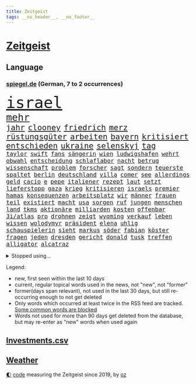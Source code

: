 ```yaml
---
title: Zeitgeist
tags: __no_header__, __no_footer__
---
```


# [Zeitgeist](https://oliz.io/zeitgeist/)

## Language

<h3><a href="https://www.spiegel.de" target="_blank">spiegel.de</a> (German, 7 to 2 occurrences)</h3>
<p style="font-family:monospace">
<span style="font-size:32pt"><a href="news_links.html#israel" class="current">israel</a></span>
<br>
<span style="font-size:20pt"><a href="news_links.html#mehr" class="current">mehr</a></span>
<br>
<span style="font-size:16pt"><a href="news_links.html#jahr" class="current">jahr</a></span>
<span style="font-size:16pt"><a href="news_links.html#clooney" class="current">clooney</a></span>
<span style="font-size:16pt"><a href="news_links.html#friedrich" class="current">friedrich</a></span>
<span style="font-size:16pt"><a href="news_links.html#merz" class="current">merz</a></span>
<span style="font-size:16pt"><a href="news_links.html#rüstungsgüter" class="current">rüstungsgüter</a></span>
<span style="font-size:16pt"><a href="news_links.html#arbeiten" class="current">arbeiten</a></span>
<span style="font-size:16pt"><a href="news_links.html#bayern" class="current">bayern</a></span>
<span style="font-size:16pt"><a href="news_links.html#kritisiert" class="current">kritisiert</a></span>
<span style="font-size:16pt"><a href="news_links.html#entschieden" class="current">entschieden</a></span>
<span style="font-size:16pt"><a href="news_links.html#ukraine" class="current">ukraine</a></span>
<span style="font-size:16pt"><a href="news_links.html#selenskyj" class="current">selenskyj</a></span>
<span style="font-size:16pt"><a href="news_links.html#tag" class="current">tag</a></span>
<br>
<span style="font-size:12pt"><a href="news_links.html#taylor" class="current">taylor</a></span>
<span style="font-size:12pt"><a href="news_links.html#swift" class="current">swift</a></span>
<span style="font-size:12pt"><a href="news_links.html#fans" class="current">fans</a></span>
<span style="font-size:12pt"><a href="news_links.html#sängerin" class="current">sängerin</a></span>
<span style="font-size:12pt"><a href="news_links.html#wien" class="current">wien</a></span>
<span style="font-size:12pt"><a href="news_links.html#ludwigshafen" class="current">ludwigshafen</a></span>
<span style="font-size:12pt"><a href="news_links.html#wehrt" class="current">wehrt</a></span>
<span style="font-size:12pt"><a href="news_links.html#obwahl" class="new">obwahl</a></span>
<span style="font-size:12pt"><a href="news_links.html#entscheidung" class="current">entscheidung</a></span>
<span style="font-size:12pt"><a href="news_links.html#schlaflabor" class="new">schlaflabor</a></span>
<span style="font-size:12pt"><a href="news_links.html#nacht" class="current">nacht</a></span>
<span style="font-size:12pt"><a href="news_links.html#betrug" class="current">betrug</a></span>
<span style="font-size:12pt"><a href="news_links.html#wissenschaft" class="current">wissenschaft</a></span>
<span style="font-size:12pt"><a href="news_links.html#problem" class="current">problem</a></span>
<span style="font-size:12pt"><a href="news_links.html#forscher" class="current">forscher</a></span>
<span style="font-size:12pt"><a href="news_links.html#sagt" class="current">sagt</a></span>
<span style="font-size:12pt"><a href="news_links.html#sondern" class="current">sondern</a></span>
<span style="font-size:12pt"><a href="news_links.html#teuerste" class="new">teuerste</a></span>
<span style="font-size:12pt"><a href="news_links.html#spaltet" class="current">spaltet</a></span>
<span style="font-size:12pt"><a href="news_links.html#berlin" class="current">berlin</a></span>
<span style="font-size:12pt"><a href="news_links.html#deutschland" class="current">deutschland</a></span>
<span style="font-size:12pt"><a href="news_links.html#villa" class="current">villa</a></span>
<span style="font-size:12pt"><a href="news_links.html#comer" class="new">comer</a></span>
<span style="font-size:12pt"><a href="news_links.html#see" class="current">see</a></span>
<span style="font-size:12pt"><a href="news_links.html#allerdings" class="current">allerdings</a></span>
<span style="font-size:12pt"><a href="news_links.html#geld" class="current">geld</a></span>
<span style="font-size:12pt"><a href="news_links.html#cacio" class="new">cacio</a></span>
<span style="font-size:12pt"><a href="news_links.html#e" class="current">e</a></span>
<span style="font-size:12pt"><a href="news_links.html#pepe" class="new">pepe</a></span>
<span style="font-size:12pt"><a href="news_links.html#italiener" class="current">italiener</a></span>
<span style="font-size:12pt"><a href="news_links.html#rezept" class="current">rezept</a></span>
<span style="font-size:12pt"><a href="news_links.html#laut" class="current">laut</a></span>
<span style="font-size:12pt"><a href="news_links.html#setzt" class="current">setzt</a></span>
<span style="font-size:12pt"><a href="news_links.html#lieferstopp" class="new">lieferstopp</a></span>
<span style="font-size:12pt"><a href="news_links.html#gaza" class="current">gaza</a></span>
<span style="font-size:12pt"><a href="news_links.html#krieg" class="current">krieg</a></span>
<span style="font-size:12pt"><a href="news_links.html#kritisieren" class="current">kritisieren</a></span>
<span style="font-size:12pt"><a href="news_links.html#israels" class="current">israels</a></span>
<span style="font-size:12pt"><a href="news_links.html#premier" class="current">premier</a></span>
<span style="font-size:12pt"><a href="news_links.html#hamas" class="current">hamas</a></span>
<span style="font-size:12pt"><a href="news_links.html#konsequenzen" class="current">konsequenzen</a></span>
<span style="font-size:12pt"><a href="news_links.html#arbeitsplatz" class="current">arbeitsplatz</a></span>
<span style="font-size:12pt"><a href="news_links.html#wir" class="current">wir</a></span>
<span style="font-size:12pt"><a href="news_links.html#männer" class="current">männer</a></span>
<span style="font-size:12pt"><a href="news_links.html#frauen" class="current">frauen</a></span>
<span style="font-size:12pt"><a href="news_links.html#teil" class="current">teil</a></span>
<span style="font-size:12pt"><a href="news_links.html#existiert" class="new">existiert</a></span>
<span style="font-size:12pt"><a href="news_links.html#macht" class="current">macht</a></span>
<span style="font-size:12pt"><a href="news_links.html#usa" class="current">usa</a></span>
<span style="font-size:12pt"><a href="news_links.html#sorgen" class="current">sorgen</a></span>
<span style="font-size:12pt"><a href="news_links.html#ruf" class="current">ruf</a></span>
<span style="font-size:12pt"><a href="news_links.html#jungen" class="current">jungen</a></span>
<span style="font-size:12pt"><a href="news_links.html#menschen" class="current">menschen</a></span>
<span style="font-size:12pt"><a href="news_links.html#land" class="current">land</a></span>
<span style="font-size:12pt"><a href="news_links.html#tkms" class="new">tkms</a></span>
<span style="font-size:12pt"><a href="news_links.html#aktionäre" class="current">aktionäre</a></span>
<span style="font-size:12pt"><a href="news_links.html#milliarden" class="current">milliarden</a></span>
<span style="font-size:12pt"><a href="news_links.html#kosten" class="current">kosten</a></span>
<span style="font-size:12pt"><a href="news_links.html#offenbar" class="current">offenbar</a></span>
<span style="font-size:12pt"><a href="news_links.html#3i/atlas" class="current">3i/atlas</a></span>
<span style="font-size:12pt"><a href="news_links.html#pro" class="current">pro</a></span>
<span style="font-size:12pt"><a href="news_links.html#drohnen" class="current">drohnen</a></span>
<span style="font-size:12pt"><a href="news_links.html#zeigt" class="current">zeigt</a></span>
<span style="font-size:12pt"><a href="news_links.html#wyoming" class="new">wyoming</a></span>
<span style="font-size:12pt"><a href="news_links.html#verkauf" class="current">verkauf</a></span>
<span style="font-size:12pt"><a href="news_links.html#leben" class="current">leben</a></span>
<span style="font-size:12pt"><a href="news_links.html#wissen" class="current">wissen</a></span>
<span style="font-size:12pt"><a href="news_links.html#wolodymyr" class="current">wolodymyr</a></span>
<span style="font-size:12pt"><a href="news_links.html#präsident" class="current">präsident</a></span>
<span style="font-size:12pt"><a href="news_links.html#elena" class="current">elena</a></span>
<span style="font-size:12pt"><a href="news_links.html#uhlig" class="new">uhlig</a></span>
<span style="font-size:12pt"><a href="news_links.html#schauspielerin" class="current">schauspielerin</a></span>
<span style="font-size:12pt"><a href="news_links.html#sieht" class="current">sieht</a></span>
<span style="font-size:12pt"><a href="news_links.html#markus" class="current">markus</a></span>
<span style="font-size:12pt"><a href="news_links.html#söder" class="current">söder</a></span>
<span style="font-size:12pt"><a href="news_links.html#fabian" class="current">fabian</a></span>
<span style="font-size:12pt"><a href="news_links.html#köster" class="new">köster</a></span>
<span style="font-size:12pt"><a href="news_links.html#fragen" class="current">fragen</a></span>
<span style="font-size:12pt"><a href="news_links.html#jeden" class="current">jeden</a></span>
<span style="font-size:12pt"><a href="news_links.html#dresden" class="current">dresden</a></span>
<span style="font-size:12pt"><a href="news_links.html#gericht" class="current">gericht</a></span>
<span style="font-size:12pt"><a href="news_links.html#donald" class="current">donald</a></span>
<span style="font-size:12pt"><a href="news_links.html#tusk" class="current">tusk</a></span>
<span style="font-size:12pt"><a href="news_links.html#treffen" class="current">treffen</a></span>
<span style="font-size:12pt"><a href="news_links.html#alligator" class="current">alligator</a></span>
<span style="font-size:12pt"><a href="news_links.html#alcatraz" class="current">alcatraz</a></span>
</p>
<details>
<summary>Stopped using...</summary>
<p class="former" style="font-size:12pt">
stärken(1752) niederlage(1751) coronapandemie(1750) großteil(1750) unterstützen(1750) konfrontiert(1749) wichtigste(1749) 2020(1748) erscheinen(1748) gemeinden(1748) identifiziert(1748) regime(1748) bildung(1747) dienst(1747) erster(1747) hieß(1747) respekt(1747) ausgezeichnet(1746) mannschaft(1746) tieren(1746) guter(1745) pariser(1745) raum(1745) stattfinden(1745) armut(1744) corona(1744) draußen(1744) einzug(1744) führende(1744) hass(1744) nötig(1744) tore(1744) viktor(1744) zweiter(1744) altes(1743) konflikte(1743) solidarität(1743) deutlichen(1742) moderne(1742) niederlanden(1742) saudiarabien(1742) schlug(1742) versorgt(1742) vorsitzende(1742) betreiber(1741) ermitteln(1741) räumen(1741) verzichtet(1741) bruder(1740) mark(1740) scheiterte(1740) signal(1740) tausenden(1740) benzin(1739) jahrhundert(1739) körperverletzung(1739) niederlande(1739) türkischen(1739) anlass(1738) habeck(1738) stück(1738) verschwand(1738) rollen(1737) themen(1737) überrascht(1737) punkt(1736) stürmer(1736) volksrepublik(1736) abgebrochen(1735) distanz(1735) endgültig(1735) kleiner(1735) orbán(1735) stammt(1735) zweimal(1735) tötung(1734) i(1733) argentinien(1732) dürften(1732) klinik(1732) mangel(1730) zurückgegangen(1730) immerhin(1726) sozialdemokraten(1726) wind(1726) ringen(1724) vieles(1723) gelingen(1722) harten(1722) kräfte(1720) cduchef(1716) abstieg(1710) ausgetragen(1688) aktionen(1676) rumänien(1569) banken(1550) werte(1549) müll(1504) tricks(1497) erfolgreichste(1450) wellen(1449) weibliche(1445) kameras(1443) gestern(1437) angestellten(1418) hierzulande(1398) grünenpolitiker(1382) wichtiges(1378) rande(1342) invasion(1328) tradition(1328) erschwert(1301) ring(1289) krebs(1284) einheit(1262) 2014(1259) versagen(1245) jennifer(1242) ankommt(1229) patrick(1211) 48(1194) aufeinander(1175) unterliegt(1171) harter(1160) budapest(1152) debattiert(1146) veröffentlichen(1131) spitzt(1125) profi(1123) trans(1114) effekt(1090) notruf(1081) führten(1075) peru(1070) antarktis(1059) kriminalität(1044) wählt(1025) überraschenden(1019) zweifeln(1017) außenpolitik(1000) spion(983) deutschlandticket(968) nico(963) hauses(957) muster(952) gestalten(949) emotionale(926) sachsens(924) passanten(921) springen(921) wand(920) startups(901) weimar(901) kleinere(893) karin(889) diesjährigen(875) eingeladen(861) beides(843) hauptrolle(843) diplomatische(840) staatsbürger(826) deutlicher(825) hoeneß(819) kolleginnen(816) parteitag(802) gehandelt(789) vergleicht(783) helden(778) überlegen(754) langjährigen(750) quellen(749) islamistische(730) häfen(729) schönste(728) argentiniens(722) prägen(701) negative(695) rechtsextremisten(691) trinken(681) besserung(680) phänomen(677) verspottet(676) überraschte(671) oppositionspolitiker(668) einander(667) belästigt(665) sportlich(665) teslachef(664) franzosen(660) tatverdächtiger(658) 85(652) wilde(640) überraschende(636) bundes(631) 1990(630) tennisprofi(622) erfahrung(605) franzose(602) bundestagswahl(598) jacob(596) zurückgekehrt(586) stuttgarter(582) straftäter(581) rauch(575) sendet(558) erziehung(557) passagier(556) gleichberechtigung(555) zählte(551) rot(544) bestürzt(543) inakzeptabel(529) manipulation(526) offenbaren(524) vorgesehen(519) minderjährigen(517) fragte(513) mount(513) klette(510) dein(504) einfacher(501) gleiche(496) kreativ(495) jamal(492) musiala(492) techmilliardär(492) kaputt(487) balkon(479) messerangriff(478) augenhöhe(476) lieder(476) elefanten(471) fangen(466) polizistin(465) ursachen(465) leidenschaft(464) gesenkt(460) relativ(458) ablauf(455) anschläge(454) zahlreicher(454) flog(450) parteispitze(448) kundschaft(439) forschenden(436) bnd(434) automaten(433) 21jährige(432) match(422) organisiert(422) gemessen(421) übel(418) regierungspartei(416) kurswechsel(408) sorgten(404) neuestes(403) fitness(402) sätzen(399) gebissen(398) vielfalt(397) schwangerschaft(396) stream(396) enttäuschung(395) exfreundin(395) 24jähriger(393) 28jähriger(392) unsicher(391) autounfall(384) zugunsten(375) abriss(374) café(373) america(371) löschen(369) zuversicht(369) simone(368) 130(361) behauptete(359) pennsylvania(359) cdumann(357) drohenden(355) zukommt(353) leichenfund(349) weiblichen(349) nähert(348) allzu(346) kursk(344) belege(343) britin(341) abgebaut(339) one(336) 82(335) astronomie(332) anhaltende(331) aachen(328) daniela(328) hergestellt(328) 2011(326) stromversorgung(321) streichung(320) kleinkind(318) trieb(317) sternekoch(315) versteckte(315) ratlos(314) bruchteil(313) legendären(312) zulässig(312) krebserkrankung(311) rechtswidrig(310) festgehalten(302) bernhard(301) dieter(301) eberl(301) kabel(301) notwendig(301) hadert(300) beschossen(297) spiegelrecherchen(297) direkte(296) geringe(296) 37jähriger(295) räumte(294) eingeliefert(292) rettungswagen(290) gemeinde(288) indigene(288) voraussichtlich(287) frische(286) schwerste(285) debattieren(284) t(283) gestützt(281) heutzutage(281) fische(280) mächtigsten(280) zustimmen(279) hilflos(276) bewirken(272) kita(272) pflegeversicherung(272) zusammenarbeiten(272) erik(271) 8(268) manipulieren(268) dunkelheit(267) sprit(267) vorstellungen(267) autorinnen(266) grundschule(266) vollkommen(266) australian(263) gefährdung(262) auskommen(261) überholen(261) 40jährigen(260) tauscht(257) kommissar(256) oberlandesgericht(253) kultur(252) tankstelle(252) blatt(249) madison(249) finanzieren(244) brasilianer(241) mobile(239) rubio(238) repräsentantenhaus(237) jesus(235) telefonat(234) ausfällen(233) kassen(233) leiten(230) umzingelt(230) brachten(229) dating(229) löwe(229) strafgerichtshofs(228) befreiung(225) sprüche(225) unterschriften(223) aufzugeben(222) altkanzlerin(221) bali(219) haftbedingungen(219) wirtschaftsministerium(219) assad(216) überraschungen(216) unabhängig(215) abschneiden(214) hongkong(214) ted(214) interessieren(213) nachnamen(213) skurrile(213) abschaffung(212) feministischen(212) oppositionspartei(212) strategisch(212) oberbayern(210) psychisch(210) schwerem(210) bulgarien(208) demonstrierten(207) übergangsregierung(207) usaußenminister(205) verwirrung(205) axt(204) fehlten(204) geruch(204) bayrou(201) enthalten(200) gelbhaar(200) farage(199) fließt(199) gefährdete(199) nigel(199) verlängern(199) kriegt(198) einsetzt(197) exminister(197) freiwilligen(197) oppositionellen(197) cruz(196) charité(195) stoff(195) 14jähriger(194) einführung(194) gegenspieler(194) magdeburger(193) behauptung(192) slowene(192) flasche(190) krankenhauses(189) mund(189) weltall(189) achtelfinale(188) arte(188) currywurst(188) fahrten(187) lahm(187) ruder(187) erteilen(184) eifel(183) eurozone(183) karibik(183) linker(183) rechtspopulist(183) verhaftung(183) dinosauriern(182) gerüchteküche(181) kälte(181) leichtigkeit(181) natascha(181) unglücksursache(181) 41jährige(179) atomkraftwerk(179) gelobt(179) kartellamt(179) menschengruppe(179) preissteigerungen(179) scheidet(179) umfragetief(179) chile(178) gift(178) teslachefs(178) verweigern(178) mütterrente(177) klimaneutralität(176) spiegelleser(176) inn(175) kinderinterview(175) stört(174) abgeschaltet(173) unschuldig(173) dar(172) drohnenangriffe(172) militärausgaben(172) natostaaten(172) interviews(171) sterne(170) einzuschränken(169) istanbuler(169) großartigen(167) inszenierung(167) mentale(167) pekings(167) ernennung(166) knieverletzung(166) defensive(165) spielplatz(164) mittendrin(162) verdanken(162) 33jährige(161) millionenfach(161) sauber(161) zurückweisungen(161) wahnsinn(159) überprüfung(157) ekrem(155) lehnen(155) belohnung(154) krebsdiagnose(153) bullshit(152) istanbuls(152) riesiges(152) schrumpfen(152) usarmee(152) arbeitslosenzahl(151) löscharbeiten(151) einfuhr(149) massenproteste(149) berechnung(148) klargestellt(148) entfernten(147) parteifreunde(146) überraschen(146) cannes(145) gestärkt(145) heißer(144) unterscheiden(144) professorin(142) schlimme(142) eingestochen(141) haie(140) roboter(140) scheinbar(140) tücken(140) 26jährigen(139) inhaftierte(139) karlheinz(139) kredite(139) river(139) kotropfen(138) riad(138) zweck(138) kopenhagen(136) oberhaupt(136) prien(136) 71jährige(135) bürgerrechte(134) küstenwache(134) verblüffend(134) hormone(133) kollabiert(133) generäle(132) world(132) zweifelhafte(132) ausflug(130) einsparungen(130) vorantreiben(130) missbrauchsprozess(129) gewaltigen(128) miterlebt(128) wagenknechts(128) überwindet(128) peppa(127) senkung(127) wutz(127) cent(126) kanadier(126) schwimmbad(126) bildungsministerin(125) führenden(125) schifffahrt(125) verkauften(124) behindern(123) stach(123) technologien(123) anzüge(122) bbc(122) kohlenmonoxidvergiftung(122) usrepublikaner(122) erzeugen(121) deutschlandtrend(120) côte(119) moderna(119) parkinson(119) 14jährigen(118) aggressive(118) genervt(118) geldern(117) visa(117) aufmerksam(116) gästen(116) lego(116) vertraut(116) heimatschutzministerin(115) wartezeiten(115) bayernprofi(114) labor(113) lgbtqcommunity(113) toskana(113) abschnitt(112) gera(112) himmelskörper(112) doping(111) grob(111) zittert(111) verabschiedete(110) verglichen(110) einstimmig(109) heimliche(109) indes(109) mitbegründer(109) patient(109) 160000(108) bewiesen(108) comingout(108) dosis(108) einsturz(108) erneutes(108) hürde(108) inhaftierung(108) intensiven(108) i̇mamoğlu(108) mitternacht(108) ausgegangen(107) gnade(107) oklahoma(107) priorität(107) streeck(107) telefonieren(107) ernennt(106) events(105) ansagen(104) handelskonflikt(104) sichere(104) vorlesen(104) willkommen(104) zunehmen(104) disney(103) gletscher(103) klasse(103) schmelzen(103) wiesen(103) lichtjahre(102) parteigründerin(102) verlorene(102) angeht(101) gewöhnt(100) mikrofon(100) regelt(100) hessens(99) verteidigte(99) isar(98) nichtbinär(98) robuste(98) zuständigen(98) bushido(97) palma(97) prognose(97) 16jährigen(95) andré(95) aufreger(95) harvard(95) weggefährten(95) bunker(94) grasser(94) hochhauses(94) oppositionschef(94) völkerrechts(94) özel(94) erreichbar(93) leistungsfähigkeit(93) sensation(93) ausverkauft(92) parken(92) wappnen(92) aushalten(91) erneutem(91) hitzewellen(91) ladung(91) rücksichtslosigkeit(91) träumte(91) urlaubsparadies(91) beeinflusst(90) del(90) girl(90) pünktlicher(90) arm(89) arthur(89) designs(89) entertainerin(89) leichtes(89) missverstanden(89) schauspielern(89) wikinger(89) erwerb(88) mysteriösen(88) nervig(88) niederbayern(88) simbach(88) hörer(87) institute(87) nachgefragt(87) verletzungspause(87) abgerissen(86) datingprofil(86) duisburger(86) entsteht(86) kathedrale(86) platzt(86) trockener(86) özgür(86) akkus(85) fassade(85) hexe(85) konservativer(85) neunten(85) verehrt(85) bibliothek(84) erzieher(84) helge(84) lilian(84) zorn(84) 89jährige(83) netze(83) olivia(83) ausgerückt(82) feuerwehren(82) interpretation(82) pädagogin(82) schwersten(82) ticket(82) finanzkrise(81) komödie(81) schlaganfall(81) ussenator(81) verschleiern(81) abgetaucht(80) bswgründerin(80) clips(80) dünne(80) erfahrene(80) feier(80) gedächtnis(80) grünenfraktionsvize(80) held(80) landesverband(80) uli(80) algerien(79) bibi(79) björn(79) farben(79) geburtsnamen(79) leblose(79) bundespolizist(78) kurve(78) lindau(78) linksextreme(78) sumpf(78) woltemade(78) ertrinkt(77) mittelmeerküste(77) widersacherin(77) auslandssemester(76) privates(76) quasi(76) rätselhaften(76) tierheim(76) abläuft(75) alzheimer(75) futtern(75) symptome(75) they(75) komplexer(74) morgenstunden(74) useliteuni(74) astronomen(73) europäern(73) kreuzfahrtschiff(73) kriegsschiff(73) massenschlägerei(73) riechen(73) strafrechtlich(73) täte(73) abgeleitet(72) historischem(72) immobilienbesitzer(72) martialische(72) nachfolgers(72) passage(72) älterer(72) konserviert(71) kriegsgefangene(71) susanne(71) überprüfen(71) christ(70) kaschmir(70) lakilaki(70) lewotobi(70) schelte(70) touristin(70) bewusste(69) elordi(69) frühzeitig(69) linkenfraktionschefin(69) religion(69) telefonate(69) waldbrandes(69) blüht(68) friedensstifter(68) künstlerin(68) sprachnachrichten(68) verdankt(68) ausfall(67) bewusstlosigkeit(67) darsteller(67) fahrlässigkeit(67) fulda(67) gemeinsamkeit(67) gepflegt(67) giovanni(67) hinterfragt(67) kontaminiertes(67) lästige(67) sang(67) thunder(67) unipräsidentin(67) bilbao(66) ehrung(66) gesundheitsschäden(66) platten(66) restaurant(66) rettungshubschrauber(66) rückschritt(66) stadtverwaltung(66) zigaretten(66) bohlen(65) deutlichem(65) koffer(65) landratsamt(65) mehrheitlich(65) wiederhergestellt(65) eingezogen(64) flussabwärts(64) landesgrenzen(64) bekloppt(63) blätter(63) gideon(63) grundlegenden(63) hilfesuchende(63) mcelhenney(63) rob(63) sa’ar(63) verdrängen(63) 112(62) fußballmannschaft(62) kitschig(62) konflikten(62) magenkrebs(62) mitgliedsländer(62) rennfahrer(62) unwürdigen(62) übertrumpft(62) 12000(61) benötigen(61) feueralarm(61) klagenfurt(61) schonungslose(61) verdruss(61) bedrohliche(60) popstars(60) remigration(60) spitzengespräch(60) sternerestaurant(60) veranstalten(60) ausüben(59) betet(59) getragen(59) kaschmirkonflikt(59) waldstück(59) behält(58) grenzpolitik(58) inszenierte(58) konzentrieren(58) modetrend(58) speyer(58) aufgetreten(57) ernährungsunsicherheit(57) spaziergänger(57) vorliest(57) afdbundestagsabgeordneten(56) einzigartigen(56) grillen(56) interaktive(56) mrnaimpfstoff(56) spart(56) spiegelbildungsnewsletter(56) südamerikanischen(56) wutanfälle(56) angespannten(55) beschmiert(55) bundesweites(55) verbraucht(55) 103(54) ablösen(54) amtsvorgängerin(54) champagnerflasche(54) hits(54) kampfjet(54) lebensqualität(54) miene(54) schwamm(54) schwimmt(54) sündenböcke(54) trainingsunfall(54) verunstaltet(54) dschihadisten(53) ministers(53) naiv(53) raketenbeschuss(53) softwarekonzern(53) spielplan(53) stinkt(53) weimarer(53) zurückweisung(53) hausbesitzer(52) nationalistische(52) personenminen(52) fehlenden(51) härtetest(51) sauna(51) spionageverdacht(51) ungarische(51) volksinitiative(51) fatih(50) geworben(50) klimaziel(50) missbrauchsdarstellungen(50) spanierinnen(50) vermutung(50) jessika(49) missbrauchsskandal(49) snow(49) wunderkind(49) würdigte(49) absurd(48) asylsuchende(48) brandgefährlich(48) gabi(48) schleuserbande(48) schlägerei(48) befunden(47) booten(47) cassie(47) cnn(47) gleichgesinnte(47) mannschaften(47) stereotype(47) brennpunkt(46) unterdrücken(46) willkommene(46) zurückweisen(46) aufweichen(45) ausbrechen(45) ausdrücklich(45) gewalttat(45) herrlich(45) längen(45) mitgemeint(45) schönes(45) smarten(45) vereinbarkeit(45) vollzeit(45) angegeben(44) bswchefin(44) siegemund(44) auftraggeber(43) frauenbild(43) helferich(43) mähroboter(43) steuergesetz(43) truppenübungsplatz(43) zoff(43) 2001(42) a2(42) fluglinien(42) lotsen(42) taktieren(42) urananreicherung(42) übertragung(42) bonität(41) führungsposten(41) kontrahenten(41) festival(40) panzerfäusten(40) spatzen(40) verborgene(40) züchten(40) enttäuschend(39) krankenhausreform(39) stadtwald(39) vermittlung(39) wissenschaftlicher(39) 2040(38) anschein(38) anzunehmen(38) auftaktspiel(38) deutschlandtickets(38) dopingspiele(38) dörfer(38) enhanced(38) ideale(38) topspieler(38) trikots(38) anführt(37) boeselager(37) euklimaziel(37) garantiert(37) harvarduniversität(37) matern(37) milliardensummen(37) natoostflanke(37) tauben(37) #metoobewegung(36) eruption(36) gewehrt(36) lys(36) millionenspiel(36) anmelden(35) geregelt(35) sichtungen(35) atomenergiebehörde(34) handle(34) klarkommen(34) präsenz(34) schlechtesten(34) somaliern(34) stürmt(34) belarussin(33) bundesdrogenbeauftragten(33) integriert(33) verbrauchern(33) zwickauer(33) ausgeschaltet(32) beratung(32) entspannte(32) geert(32) geträumt(32) knobloch(32) schwadroniert(32) wilders(32) carlbollegrundschule(31) kate(31) wirksame(31) übertragen(31) afghanische(30) bildungssenatorin(30) khamenei(30) maja(30) mitgliedstaaten(30) ngo(30) rollt(30) steilen(30) taschen(29) anspannung(28) fernsehkoch(28) regierungskrise(28) aevor(27) gestand(27) kanonen(27) nachbar(27) passend(27) rastet(27) ausfallen(26) bänder(26) mac(26) unterhalten(26) betrügern(25) diäten(25) dome(25) kernkraftwerk(25) linh(25) rechner(25) schläge(25) spiegelautor(25) verzweiflung(25) ahnen(24) ardern(24) jacinda(24) populärsten(24) schiffes(24) wettlauf(24) zugverkehr(24) abholen(23) drohnenattacken(23) einräumen(23) israelirankonflikt(23) komplizen(23) mangelndem(23) topspielerinnen(23) unrechtmäßig(23) übergriff(23) ankunft(22) atomprogramms(22) auswärtiges(22) emix(22) euländern(22) ghfstiftung(22) gilgeousalexander(22) herrscher(22) schlimmeres(22) shai(22) thermometer(22) unwegsamem(22) vorsichtig(22) abkühlung(21) ali(21) aufgebrochen(21) beautiful(21) ecken(21) haar(21) kohle(21) maskenkäufe(21) sprießen(21) erwachsenen(20) keys(20) carlson(19) dunkler(19) errichtete(19) feindschaft(19) kisystem(19) preiserhöhung(19) scheue(19) tucker(19) angriffs(18) ausgabestelle(18) badeunfälle(18) eingangsbereich(18) football(18) gudkow(18) liefen(18) mannheimer(18) neustadt(18) sachbuch(18) schwächung(18) u21em(18) amazongründer(17) atomanlagen(17) außerirdische(17) klimaanlage(17) stühlen(17) suizid(17) alhilal(16) juror(16) lgbtq(16) medizintechnik(16) mullahs(16) underdog(16) wanderin(16) exgesundheitsminister(15) krieger(15) schwimmbädern(15) sprang(15) usangriff(15) usluftschläge(15) wales(15) anlegt(14) auslandssenders(14) befürwortet(14) dürren(14) musikalischen(14) nbameisterschaft(14) atomanlage(13) drogenhändler(13) erheblichen(13) geschaut(13) maskenpflicht(13) mclarenpiloten(13) pflegen(13) zuwanderern(13) ätna(13) gesessen(12) marathons(12) prorussische(12) schlimmsten(12) tiktoker(12) touren(12) urlaubsreise(12) ausbrüche(11) bauturbo(11) cdufrau(11) gemobbten(11) güntherwünsch(11) lehrers(11) schwitzt(11) selbstbewusster(11) sozialisten(11)
</p>
</details>
<p>Legend:
<ul>
<li><span class="new">new</span>, first seen within the last 10 days</li>
<li><span class="current">current</span>, regular topical words used in the news, not "new", not "former"</li>
<li><span class="former">former(days span relevant)</span>, not used in the last 30 days, but still re-occurring enough to not get deleted</li>
<li>Only words which occurred at least twice in the RSS feed are tracked. <a href="language/filters.py">Some common words are blocked</a></li>
<li>Words not used for more than 90 days get deleted from the database, but may re-enter as "new" words when used again</li>
</ul>
</p>

## [Investments](investments.html)[.csv](investments.csv)

## [Weather](weather.html)

<footer>
<a href="javascript:toggleTheme()" class="nav">🌓</a>
<a href="https://github.com/ooz/zeitgeist">code</a> measuring the Zeitgeist since 2019, by <a href="https://oliz.io">oz</a>
</footer>
